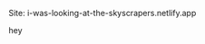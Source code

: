 Site: i-was-looking-at-the-skyscrapers.netlify.app































































































































































































































































































































































































































































































































































































hey
